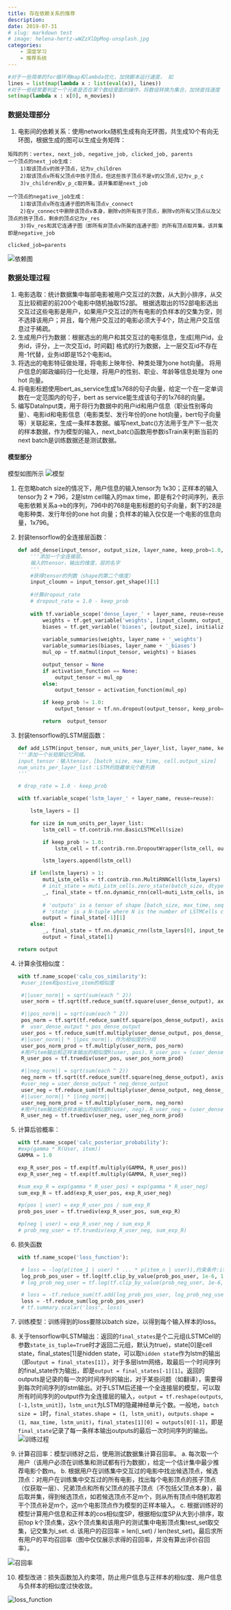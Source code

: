 ```yaml
---
title: 存在依赖关系的推荐
description: 
date: 2019-07-31
# slug: markdown test
# image: helena-hertz-wWZzXlDpMog-unsplash.jpg
categories:
    - 深度学习
    - 推荐系统
---
```


``` python
#对于一些简单的for循环用map和lambda优化，加快脚本运行速度， 如
lines = list(map(lambda x : list(eval(x)), lines))
#对于一些经常要判定一个元素是否在某个数组里面的操作，将数组转换为集合，加快查找速度
set(map(lambda x : x[0], n_movies))
```

### 数据处理部分
1. 电影间的依赖关系：使用networkx随机生成有向无环图，共生成10个有向无环图，根据生成的图可以生成业务矩阵：
```text
矩阵的列：vertex, next_job, negative_job, clicked_job, parents
一个顶点的next_job生成：
    1)取该顶点v的孩子顶点，记为v_children
    2)取该顶点v所有父顶点中孩子顶点，但这些孩子顶点不是v的父顶点,记为v_p_c
    3)v_children和v_p_c取并集，该并集即是next_job
    
一个顶点的negative_job生成：
    1)取该顶点v所在连通子图的所有顶点v_connect
    2)在v_connect中删除该顶点v本身，删除v的所有孩子顶点，删除v的所有父顶点以及父顶点的孩子顶点，剩余的顶点记为v_res
    3)将v_res和其它连通子图（即所有非顶点v所属的连通子图）的所有顶点取并集，该并集即是negative_job
    
clicked_job=parents
```
![依赖图](p1.png) 

### 数据处理过程
1. 电影选取：统计数据集中每部电影被用户交互过的次数，从大到小排序，从交互比较稠密的前200个电影中随机抽取152部。
根据选取出的152部电影选出交互过这些电影是用户，如果用户交互过的所有电影的负样本的交集为空，则不选择该用户；并且，每个用户交互过的电影必须大于4个，防止用户交互信息过于稀疏。
2. 生成用户行为数据：根据选出的用户和其交互过的电影信息，生成[用户id，业务id，评分，上一次交互id，时间戳] 格式的行为数据，上一层交互id不存在用-1代替，业务id即是152个电影id。
3. 将选出的电影特征做处理，将电影上映年份、种类处理为one hot向量。
将用户信息的邮政编码归一化处理，将用户的性别、职业、年龄等信息处理为 one hot 向量。
4. 将电影标题使用bert_as_service生成1x768的句子向量，给定一个在一定单词数在一定范围内的句子，bert as service能生成该句子的1x768的向量。
5. 编写DataInput类，用于将行为数据中的用户id和用户信息（职业性别等向量）、电影id和电影信息（电影类型、发行年份的one hot向量，bert句子向量等）关联起来，生成一条样本数据。编写next_batc()方法用于生产下一批次的样本数据，作为模型的输入，next_batc()函数用参数isTrain来判断当前的next batch是训练数据还是测试数据。

#### 模型部分
模型如图所示
![模型](p2.png)
1. 在忽略batch size的情况下，用户信息的输入tensor为 1x30；正样本的输入tensor为 2 * 796，2是lstm cell输入的max time，即是有2个时间序列，表示电影依赖关系a->b的序列，796中的768是电影标题的句子向量，剩下的28是电影种类、发行年份的one hot 向量；负样本的输入仅仅是一个电影的信息向量，1x796。
2. 封装tensorflow的全连接层函数：
    ```python
    def add_dense(input_tensor, output_size, layer_name, keep_prob=1.0, activation_function=None, reuse=False):
        '''添加一个全连接层。
        输入的tensor，输出的维度，层的名字
        '''
        #获得tensor的列数（shape的第二个维度）
        input_cloumn = input_tensor.get_shape()[1]
        
        #计算dropout_rate
        # dropout_rate = 1.0 - keep_prob
        
        with tf.variable_scope('dense_layer_' + layer_name, reuse=reuse):
            weights = tf.get_variable('weights', [input_cloumn, output_size], initializer=tf.truncated_normal_initializer(stddev=0.1))
            biases = tf.get_variable('biases', [output_size], initializer=tf.constant_initializer(0.0001))
            
            variable_summaries(weights, layer_name + '_weights')
            variable_summaries(biases, layer_name + '_biases')
            mul_op = tf.matmul(input_tensor, weights) + biases

            output_tensor = None
            if activation_function == None:
                output_tensor = mul_op
            else:
                output_tensor = activation_function(mul_op)

            if keep_prob != 1.0:
                output_tensor = tf.nn.dropout(output_tensor, keep_prob=keep_prob)

            return  output_tensor
    ```
3. 封装tensorflow的LSTM层函数：
    ```python
    def add_LSTM(input_tensor, num_units_per_layer_list, layer_name, keep_prob=1.0, reuse=False):
    '''添加一个长短期记忆网络。
    input_tensor：输入tensor，[batch_size, max_time, cell.output_size]
    num_units_per_layer_list：LSTM的隐藏单元个数列表
    '''

    # drop_rate = 1.0 - keep_prob

    with tf.variable_scope('lstm_layer_' + layer_name, reuse=reuse):

        lstm_layers = []

        for size in num_units_per_layer_list:
            lstm_cell = tf.contrib.rnn.BasicLSTMCell(size)

            if keep_prob != 1.0:
                lstm_cell = tf.contrib.rnn.DropoutWrapper(lstm_cell, output_keep_prob=keep_prob)

            lstm_layers.append(lstm_cell)

        if len(lstm_layers) > 1:
            muti_Lstm_cells = tf.contrib.rnn.MultiRNNCell(lstm_layers)
            # init_state = muti_Lstm_cells.zero_state(batch_size, dtype=tf.float32)
            _, final_state = tf.nn.dynamic_rnn(cell=muti_Lstm_cells, inputs=input_tensor, dtype=tf.float32)
            
            # 'outputs' is a tensor of shape [batch_size, max_time, sequence_length]
            # 'state' is a N-tuple where N is the number of LSTMCells containing a tf.nn.rnn_cell.LSTMStateTuple for each cell
            output = final_state[-1][1]
        else:
            _, final_state = tf.nn.dynamic_rnn(lstm_layers[0], input_tensor, dtype=tf.float32)
            output = final_state[1]
    
    return output
    ```
4. 计算余弦相似度：
   ```python
   with tf.name_scope('calu_cos_similarity'):
    #user_item和postive_item的相似度

    #||user_norm|| = sqrt(sum(each ^ 2))
    user_norm = tf.sqrt(tf.reduce_sum(tf.square(user_dense_output), axis=1, keep_dims=True))

    #||pos_norm|| = sqrt(sum(each ^ 2))
    pos_norm = tf.sqrt(tf.reduce_sum(tf.square(pos_dense_output), axis=1, keep_dims=True))
    #  user_dense_output * pos_dense_output
    user_pos = tf.reduce_sum(tf.multiply(user_dense_output, pos_dense_output), axis=1, keep_dims=True)
    #||user_norm|| * ||pos_norm||，作为相似度的分母 
    user_pos_norm_prod = tf.multiply(user_norm, pos_norm)
    #用户item输出和正样本输出的相似度R(user, pos)，R_user_pos = (user_dense_output * pos_dense_output) / ||user_norm|| * ||pos_norm||
    R_user_pos = tf.truediv(user_pos, user_pos_norm_prod)

    #||neg_norm|| = sqrt(sum(each ^ 2))
    neg_norm = tf.sqrt(tf.reduce_sum(tf.square(neg_dense_output), axis=1, keep_dims=True))
    #user_neg = user_dense_output * neg_dense_output
    user_neg = tf.reduce_sum(tf.multiply(user_dense_output, neg_dense_output), axis=1, keep_dims=True)
    #||user_norm|| * ||neg_norm||
    user_neg_norm_prod = tf.multiply(user_norm, neg_norm)
    #用户item输出和负样本输出的相似度R(user, neg)，R_user_neg = (user_dense_output * neg_dense_output) / ||user_norm|| * ||neg_norm||
    R_user_neg = tf.truediv(user_neg, user_neg_norm_prod)
   ```
5. 计算后验概率：
    ```python
    with tf.name_scope('calc_posterior_probability'):
    #exp(gamma * R(User, item))
    GAMMA = 1.0

    exp_R_user_pos = tf.exp(tf.multiply(GAMMA, R_user_pos))
    exp_R_user_neg = tf.exp(tf.multiply(GAMMA, R_user_neg))

    #sum_exp_R = exp(gamma * R_user_pos) + exp(gamma * R_user_neg)
    sum_exp_R = tf.add(exp_R_user_pos, exp_R_user_neg)

    #p(pos | user) = exp_R_user_pos / sum_exp_R
    prob_pos_user = tf.truediv(exp_R_user_pos, sum_exp_R)

    #p(neg | user) = exp_R_user_neg / sum_exp_R
    # prob_neg_user = tf.truediv(exp_R_user_neg, sum_exp_R)

    ```
6. 损失函数
   ```python
   with tf.name_scope('loss_function'):

    # loss = -log(p(item_1 | user) * ... * p(item_n | user)),约束条件:item_i 属于被激活的item
    log_prob_pos_user = tf.log(tf.clip_by_value(prob_pos_user, 1e-6, 1.0))
    # log_prob_neg_user = tf.log(tf.clip_by_value(prob_neg_user, 1e-6, 1.0))

    # loss = -tf.reduce_sum(tf.add(log_prob_pos_user, log_prob_neg_user))
    loss = -tf.reduce_sum(log_prob_pos_user)    
    # tf.summary.scalar('loss', loss)
   ```

7. 训练模型：训练得到的loss要除以batch size，以得到每个输入样本的loss。
8. 关于tensorflow中LSTM输出：返回的`final_states`是个二元组(LSTMCell的参数`state_is_tuple=Tru`e时才返回二元组，默认为true)，state[0]是cell state，final_states[1]是hidden state，可以取`hidden state`作为lstm的输出（即`output = final_states[1]`），对于多层lstm网络，取最后一个时间序列的final_state作为输出，即是`output = final_states[-1][1]`。返回的outputs是记录的每一次的时间序列的输出，对于某些问题（如翻译），需要得到每次时间序列的lstm输出。对于LSTM后还接一个全连接层的模型，可以取所有时间序列的output作为全连接层的输入，`output = tf.reshape(outputs`,` [-1,lstm_unit]`)，`lstm_unit`为LSTM的隐藏神经单元个数。一般地，`batch size = 1`时，`final_states.shape = (1, lstm_unit)`，`outputs.shape = (1, max_time, lstm_unit)`，`final_states[1][0] = outputs[0][-1]`，即是`final_state`记录了每一条样本输出outputs的最后一次时间序列的输出。
![训练过程](p3.png)

9. 计算召回率：模型训练好之后，使用测试数据集计算召回率。
    a. 每次取一个用户（该用户必须在训练集和测试都有行为数据），给定一个估计集中最少推荐电影个数m。
    b. 根据用户在训练集中交互过的电影中找出候选顶点，候选顶点：对用户在训练集中交互过的所有电影，找出每个电影顶点的孩子顶点（仅获取一层）、兄弟顶点和所有父顶点的孩子顶点（不包括父顶点本身），最后取并集，得到候选顶点，如若候选顶点不足m个，则从所有顶点中随机取若干个顶点补足m个，这m个电影顶点作为模型的正样本输入。
    c. 根据训练好的模型计算用户信息和正样本的cos相似度SP，根据相似度SP从大到小排序，取前top k个顶点集，这k个顶点集和该用户的测试集中电影顶点集test_set取交集，记交集为i_set.
    d. 该用户的召回率 = len(i_set) / len(test_set)。最后求所有用户的平均召回率（图中仅仅展示求得的召回率，并没有算出评价召回率）。

![召回率](recall_rate.png)

10. 模型改进：损失函数加入约束项，防止用户信息与正样本的相似度、用户信息与负样本的相似度过快收敛。

![loss_function](p4.png)
